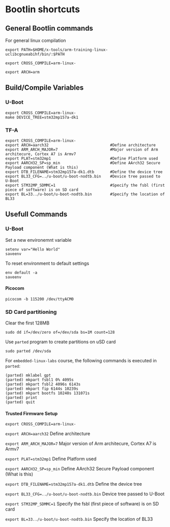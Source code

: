 # Bootlin shortcuts
## General Bootlin commands
For general linux compilation

`export PATH=$HOME/x-tools/arm-training-linux-uclibcgnueabihf/bin/:$PATH`

`export CROSS_COMPILE=arm-linux-`

`export ARCH=arm`

## Build/Compile Variables

### U-Boot

    export CROSS_COMPILE=arm-linux-
    make DEVICE_TREE=stm32mp157a-dk1

### TF-A 
    
    export CROSS_COMPILE=arm-linux-
    export ARCH=aarch32                           #Define architecture
    export ARM_ARCH_MAJOR=7                       #Major version of Arm architecure, Cortex A7 is Armv7
    export PLAT=stm32mp1                          #Define Platform used
    export AARCH32_SP=sp_min                      #Define AArch32 Secure Payload component (What is this)
    export DTB_FILENAME=stm32mp157a-dk1.dtb       #Define the device tree
    export BL33_CFG=../u-boot/u-boot-nodtb.bin    #Device tree passed to U-Boot
    export STM32MP_SDMMC=1                        #Specify the fsbl (first piece of software) is on SD card
    export BL=33../u-boot/u-boot-nodtb.bin        #Specify the location of BL33

## Usefull Commands

### U-Boot

Set a new environemnt variable

    setenv var="Hello World"
    saveenv

To reset environment to default settings
    
    env default -a
    saveenv

#### Picocom
`picocom -b 115200 /dev/ttyACM0`

### SD Card partitioning

Clear the first 128MB

    sudo dd if=/dev/zero of=/dev/sda bs=1M count=128

Use `parted` program to create partitions on uSD card
    
    sudo parted /dev/sda

For `embedded-linux-labs` course, the following commands is executed in `parted`:
    
    (parted) mklabel gpt
    (parted) mkpart fsbl1 0% 4095s
    (parted) mkpart fsbl2 4096s 6143s
    (parted) mkpart fip 6144s 10239s
    (parted) mkpart bootfs 10240s 131071s
    (parted) print
    (parted) quit


#### Trusted Firmware Setup

`export CROSS_COMPILE=arm-linux-`

`export ARCH=aarch32`                           Define architecture

`export ARM_ARCH_MAJOR=7`                       Major version of Arm architecure, Cortex A7 is Armv7

`export PLAT=stm32mp1`                          Define Platform used

`export AARCH32_SP=sp_min`                      Define AArch32 Secure Payload component (What is this)

`export DTB_FILENAME=stm32mp157a-dk1.dtb`       Define the device tree

`export BL33_CFG=../u-boot/u-boot-nodtb.bin`    Device tree passed to U-Boot

`export STM32MP_SDMMC=1`                        Specify the fsbl (first piece of software) is on SD card

`export BL=33../u-boot/u-boot-nodtb.bin`        Specify the location of BL33
 
